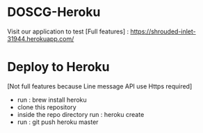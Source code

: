 # DOSCG-Heroku

Visit our application to test [Full features] : https://shrouded-inlet-31944.herokuapp.com/

# Deploy to Heroku
[Not full features because Line message API use Https required]
- run : brew install heroku
- clone this repository
- inside the repo directory run : heroku create
- run : git push heroku master
